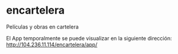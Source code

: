# encartelera
Películas y obras en cartelera

El App temporalmente se puede visualizar en la siguiente dirección: http://104.236.11.114/encartelera/app/
